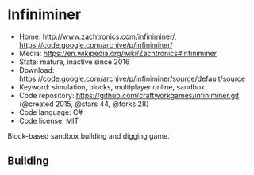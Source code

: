 # Infiniminer

- Home: http://www.zachtronics.com/infiniminer/, https://code.google.com/archive/p/infiniminer/
- Media: https://en.wikipedia.org/wiki/Zachtronics#Infiniminer
- State: mature, inactive since 2016
- Download: https://code.google.com/archive/p/infiniminer/source/default/source
- Keyword: simulation, blocks, multiplayer online, sandbox
- Code repository: https://github.com/craftworkgames/infiniminer.git (@created 2015, @stars 44, @forks 28)
- Code language: C#
- Code license: MIT

Block-based sandbox building and digging game.

## Building
